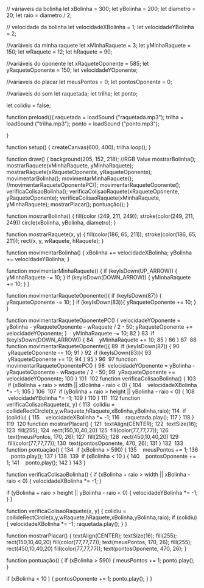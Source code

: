 // váriaveis da bolinha
let xBolinha = 300;
let yBolinha = 200;
let diametro = 20;
let raio = diametro / 2;

// velocidade da bolinha
let velocidadeXBolinha = 1;
let velocidadeYBolinha = 2;

//variáveis da minha raquete
let xMinhaRaquete = 3;
let yMinhaRaquete = 150;
let wRaquete = 12;
let hRaquete = 90;

//variáveis do oponente
let xRaqueteOponente = 585;
let yRaqueteOponente = 150;
let velocidadeYOponente;

//váriaveis do placar
let meusPontos = 0;
let pontosOponente = 0;

//variaveis do som
let raquetada;
let trilha;
let ponto;


let colidiu = false;

function preload(){
 raquetada = loadSound ("raquetada.mp3");
 trilha = loadSound ("trilha.mp3");
 ponto = loadSound ("ponto.mp3");
                     
}

function setup() {
  createCanvas(600, 400);
  trilha.loop();
}

function draw() {
  background(205, 152, 218); //RGB Value
  mostrarBolinha();
  mostrarRaquete(xMinhaRaquete, yMinhaRaquete);
  mostrarRaquete(xRaqueteOponente, yRaqueteOponente);
  movimentarBolinha();
  movimentarMinhaRaquete();
//movimentarRaqueteOponentePC();
  movimentarRaqueteOponente();
  verificaColisaoBolinha();
  verificaColisaoRaquete(xRaqueteOponente, yRaqueteOponente);
  verificaColisaoRaquete(xMinhaRaquete, yMinhaRaquete);
  mostrarPlacar();
  pontuação();
}

function mostrarBolinha() {
  fill(color (249, 211, 249));
  stroke(color(249, 211, 249))
  circle(xBolinha, yBolinha, diametro);
}

function mostrarRaquete(x, y) {
  fill(color(186, 65, 211));
  stroke(color(186, 65, 211));
  rect(x, y, wRaquete, hRaquete);
}

function movimentarBolinha() {
  xBolinha += velocidadeXBolinha;
  yBolinha += velocidadeYBolinha;
}

function movimentarMinhaRaquete() {
  if (keyIsDown(UP_ARROW)) {
    yMinhaRaquete -= 10;
  }
  if (keyIsDown(DOWN_ARROW)) {
    yMinhaRaquete += 10;
  }
}

function movimentarRaqueteOponente(){
  if (keyIsDown(87)) {
    yRaqueteOponente -= 10;
  }
  if (keyIsDown(83)){
    yRaqueteOponente += 10;
  }
}

function movimentarRaqueteOponentePC() {
  velocidadeYOponente = yBolinha - yRaqueteOponente - wRaquete / 2 - 50;
  yRaqueteOponente += velocidadeYOponente;
}    yMinhaRaquete -= 10;
82
  }
83
  if (keyIsDown(DOWN_ARROW)) {
84
    yMinhaRaquete += 10;
85
  }
86
}
87
​
88
function movimentarRaqueteOponente(){
89
  if (keyIsDown(87)) {
90
    yRaqueteOponente -= 10;
91
  }
92
  if (keyIsDown(83)){
93
    yRaqueteOponente += 10;
94
  }
95
}
96
​
97
function movimentarRaqueteOponentePC() {
98
  velocidadeYOponente = yBolinha - yRaqueteOponente - wRaquete / 2 - 50;
99
  yRaqueteOponente += velocidadeYOponente;
100
}
101
​
102
function verificaColisaoBolinha() {
103
  if (xBolinha + raio > width || xBolinha - raio < 0) {
104
    velocidadeXBolinha *= -1;
105
  }
106
​
107
  if (yBolinha + raio > height || yBolinha - raio < 0) {
108
    velocidadeYBolinha *= -1;
109
  }
110
}
111
​
112
function verificaColisaoRaquete(x, y) {
113
  colidiu = collideRectCircle(x,y,wRaquete,hRaquete,xBolinha,yBolinha,raio);
114
  if (colidiu) {
115
    velocidadeXBolinha *= -1;
116
    raquetada.play();
117
  }
118
}
119
​
120
function mostrarPlacar() {
121
  textAlign(CENTER);
122
  textSize(16);
123
  fill(255);
124
  rect(150,10,40,20)
125
  fill(color(77,77,77));
126
  text(meusPontos, 170, 26);
127
  fill(255);
128
  rect(450,10,40,20)
129
  fill(color(77,77,77));
130
  text(pontosOponente, 470, 26);
131
}
132
​
133
function pontuação() {
134
  if (xBolinha > 590) {
135
    meusPontos += 1;
136
    ponto.play();
137
  }
138
​
139
  if (xBolinha < 10 ) {
140
    pontosOponente += 1;
141
    ponto.play();
142
  }
143
}

function verificaColisaoBolinha() {
  if (xBolinha + raio > width || xBolinha - raio < 0) {
    velocidadeXBolinha *= -1;
  }

  if (yBolinha + raio > height || yBolinha - raio < 0) {
    velocidadeYBolinha *= -1;
  }
}

function verificaColisaoRaquete(x, y) {
  colidiu = collideRectCircle(x,y,wRaquete,hRaquete,xBolinha,yBolinha,raio);
  if (colidiu) {
    velocidadeXBolinha *= -1;
    raquetada.play();
  }
}

function mostrarPlacar() {
  textAlign(CENTER);
  textSize(16);
  fill(255);
  rect(150,10,40,20)
  fill(color(77,77,77));
  text(meusPontos, 170, 26);
  fill(255);
  rect(450,10,40,20)
  fill(color(77,77,77));
  text(pontosOponente, 470, 26);
}

function pontuação() {
  if (xBolinha > 590) {
    meusPontos += 1;
    ponto.play();
  }

  if (xBolinha < 10 ) {
    pontosOponente += 1;
    ponto.play();
  }
}
